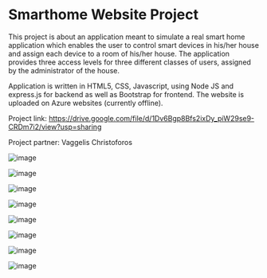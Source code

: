 # Smarthome Website Project

This project is about an application meant to simulate a real smart home application which enables the user to control smart devices in his/her house and assign each device to a room of his/her house. The application provides three access levels for three different classes of users, assigned by the administrator of the house.

Application is written in HTML5, CSS, Javascript, using Node JS and express.js for backend as well as Bootstrap for frontend. The website is uploaded on Azure websites (currently offline).

Project link: https://drive.google.com/file/d/1Dv6Bgp8Bfs2ixDy_piW29se9-CRDm7i2/view?usp=sharing

Project partner: Vaggelis Christoforos

![image](https://user-images.githubusercontent.com/49875599/145896691-515112ea-ec8d-47e4-be7b-e93f8f7f1811.png)

![image](https://user-images.githubusercontent.com/49875599/145896725-79ed6782-c23a-4bd8-af92-9ba05ddc1017.png)

![image](https://user-images.githubusercontent.com/49875599/145896801-309b1c51-d46c-4c5c-aa9f-188973820666.png)

![image](https://user-images.githubusercontent.com/49875599/145896875-77867a20-7c47-4d11-a8c5-26ce4717fa71.png)

![image](https://user-images.githubusercontent.com/49875599/145896943-956ebf87-024f-45ac-bc5e-a13441ddf981.png)

![image](https://user-images.githubusercontent.com/49875599/145896992-39a698b9-04d6-4b70-aff9-81449cb3b944.png)

![image](https://user-images.githubusercontent.com/49875599/145897022-c25ef4ae-8cad-43ec-952c-7a3341d10c4b.png)

![image](https://user-images.githubusercontent.com/49875599/145897084-c636a89c-fddb-493b-a273-6a35c5edcc93.png)
